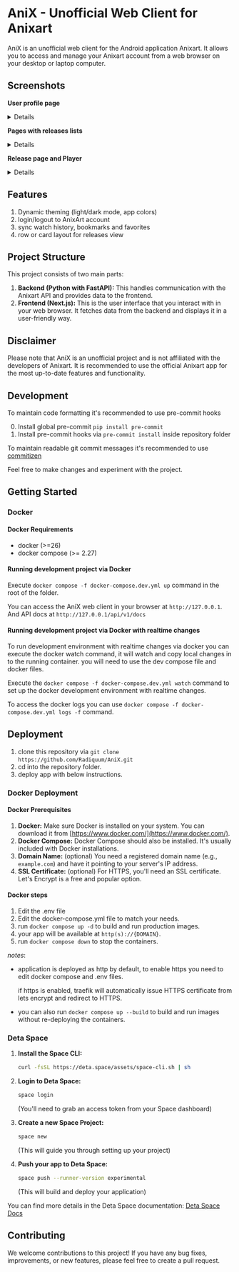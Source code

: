 # AniX - Unofficial Web Client for Anixart

AniX is an unofficial web client for the Android application Anixart. It allows you to access and manage your Anixart account from a web browser on your desktop or laptop computer.

## Screenshots

**User profile page**

<details>

| Dark                                                          | Light                                                           |
| ------------------------------------------------------------- | --------------------------------------------------------------- |
| ![user profile page image dark mode](./docs/profile_dark.jpg) | ![user profile page image light mode](./docs/profile_light.jpg) |

</details>

**Pages with releases lists**

<details>

| Dark                                                                   | Light                                                                    |
| ---------------------------------------------------------------------- | ------------------------------------------------------------------------ |
| ![index page image dark mode cards view ](./docs/index_cards_dark.jpg) | ![index page image light mode cards view ](./docs/index_cards_light.jpg) |
| ![index page image dark mode rows view ](./docs/index_rows_dark.jpg)   | ![index page image light mode rows view ](./docs/index_rows_light.jpg)   |

</details>

**Release page and Player**

<details>

| Dark                                                   | Light                                                    |
| ------------------------------------------------------ | -------------------------------------------------------- |
| ![player page image dark mode](./docs/player_dark.jpg) | ![player page image light mode](./docs/player_light.jpg) |

</details>

## Features

1. Dynamic theming (light/dark mode, app colors)
2. login/logout to AnixArt account
3. sync watch history, bookmarks and favorites
4. row or card layout for releases view

## Project Structure

This project consists of two main parts:

1. **Backend (Python with FastAPI):** This handles communication with the Anixart API and provides data to the frontend.
2. **Frontend (Next.js):** This is the user interface that you interact with in your web browser. It fetches data from the backend and displays it in a user-friendly way.

## Disclaimer

Please note that AniX is an unofficial project and is not affiliated with the developers of Anixart. It is recommended to use the official Anixart app for the most up-to-date features and functionality.

## Development

To maintain code formatting it's recommended to use pre-commit hooks

0. Install global pre-commit `pip install pre-commit`
1. Install pre-commit hooks via `pre-commit install` inside repository folder

To maintain readable git commit messages it's recommended to use [commitizen](https://commitizen-tools.github.io/commitizen/)

Feel free to make changes and experiment with the project.

## Getting Started

### Docker

#### Docker Requirements

- docker (>=26)
- docker compose (>= 2.27)

#### Running development project via Docker

Execute `docker compose -f docker-compose.dev.yml up` command in the root of the folder.

You can access the AniX web client in your browser at `http://127.0.0.1`. And API docs at `http://127.0.0.1/api/v1/docs`

#### Running development project via Docker with realtime changes

To run development environment with realtime changes via docker you can execute the docker watch command, it will watch and copy local changes in to the running container. you will need to use the dev compose file and docker files.

Execute the `docker compose -f docker-compose.dev.yml watch` command to set up the docker development environment with realtime changes.

To access the docker logs you can use `docker compose -f docker-compose.dev.yml logs -f` command.

## Deployment

1. clone this repository via `git clone https://github.com/Radiquum/AniX.git`
2. cd into the repository folder.
3. deploy app with below instructions.

### Docker Deployment

#### Docker Prerequisites

1. **Docker:** Make sure Docker is installed on your system. You can download it from [https://www.docker.com/](https://www.docker.com/).
2. **Docker Compose:** Docker Compose should also be installed. It's usually included with Docker installations.
3. **Domain Name:** (optional) You need a registered domain name (e.g., `example.com`) and have it pointing to your server's IP address.
4. **SSL Certificate:** (optional) For HTTPS, you'll need an SSL certificate. Let's Encrypt is a free and popular option.

#### Docker steps

1. Edit the .env file
2. Edit the docker-compose.yml file to match your needs.
3. run `docker compose up -d` to build and run production images.
4. your app will be available at `http(s)://{DOMAIN}`.
5. run `docker compose down` to stop the containers.

*notes*:

- application is deployed as http by default, to enable https you need to edit docker compose and .env files.

   if https is enabled, traefik will automatically issue HTTPS certificate from lets encrypt and redirect to HTTPS.

- you can also run `docker compose up --build` to build and run images without re-deploying the containers.

### Deta Space

1. **Install the Space CLI:**

   ```bash
   curl -fsSL https://deta.space/assets/space-cli.sh | sh
   ```

2. **Login to Deta Space:**

   ```bash
   space login
   ```

   (You'll need to grab an access token from your Space dashboard)

3. **Create a new Space Project:**

   ```bash
   space new
   ```

   (This will guide you through setting up your project)

4. **Push your app to Deta Space:**

   ```bash
   space push --runner-version experimental
   ```

   (This will build and deploy your application)

You can find more details in the Deta Space documentation: [Deta Space Docs](https://docs.deta.space/)

## Contributing

We welcome contributions to this project! If you have any bug fixes, improvements, or new features, please feel free to create a pull request.
